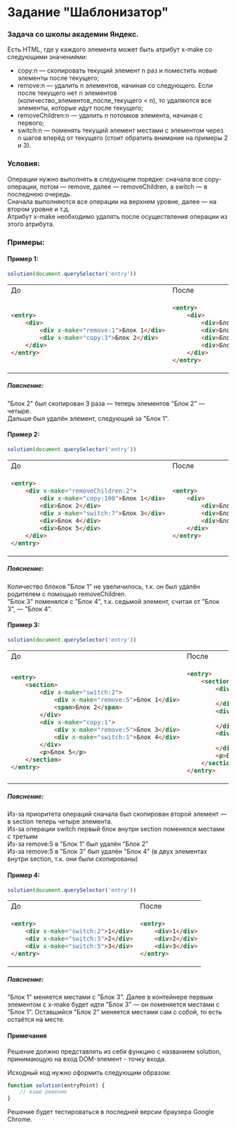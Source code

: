 # Задание "Шаблонизатор"
### Задача со школы академии Яндекс.

Есть HTML, где у каждого элемента может быть атрибут x-make со следующими значениями:
* copy:n — скопировать текущий элемент n раз и поместить новые элементы после текущего;
* remove:n — удалить n элементов, начиная со следующего. Если после текущего нет n элементов (количество_элементов_после_текущего < n), то удаляются все элементы, которые идут после текущего;
* removeChildren:n — удалить n потомков элемента, начиная с первого;
* switch:n — поменять текущий элемент местами с элементом через n шагов вперёд от текущего (стоит обратить внимание на примеры 2 и 3).

### Условия:

Операции нужно выполнять в следующем порядке: сначала все copy-операции, потом — remove, далее — removeChildren, а switch — в последнюю очередь.<br>
Сначала выполняются все операции на верхнем уровне, далее — на втором уровне и т.д.<br>
Атрибут x-make необходимо удалять после осуществления операции из этого атрибута.

### Примеры:

#### Пример 1:
```js
solution(document.querySelector('entry'))
```
<table>
<tr>
<td> До </td> <td> После </td>
</tr>
<tr>
<td>

```html
<entry>
    <div>
        <div x-make="remove:1">Блок 1</div>
        <div x-make="copy:3">Блок 2</div>
    </div>
</entry>
```

</td>
<td>

```html
<entry>
    <div>
        <div>Блок 1</div>
        <div>Блок 2</div>
        <div>Блок 2</div>
        <div>Блок 2</div>
    </div>
</entry>
```

</td>
</tr>
</table>

##### Пояснение:

"Блок 2" был скопирован 3 раза — теперь элементов "Блок 2" — четыре.<br>
Дальше был удалён элемент, следующий за "Блок 1".

#### Пример 2:
```js
solution(document.querySelector('entry'))
```
<table>
<tr>
<td> До </td> <td> После </td>
</tr>
<tr>
<td>

```html
<entry>
    <div x-make="removeChildren:2">
        <div x-make="copy:100">Блок 1</div>
        <div>Блок 2</div>
        <div x-make="switch:7">Блок 3</div>
        <div>Блок 4</div>
        <div>Блок 5</div>
    </div>
</entry>
```

</td>
<td>

```html
<entry>
    <div>
        <div>Блок 4</div>
        <div>Блок 3</div>
        <div>Блок 5</div>
    </div>
</entry>
```

</td>
</tr>
</table>

##### Пояснение:

Количество блоков "Блок 1" не увеличилось, т.к. он был удалён родителем с помощью removeChildren.<br>
"Блок 3" поменялся с "Блок 4", т.к. седьмой элемент, считая от "Блок 3", — "Блок 4".

#### Пример 3:
```js
solution(document.querySelector('entry'))
```
<table>
<tr>
<td> До </td> <td> После </td>
</tr>
<tr>
<td>

```html
<entry>
    <section>
        <div x-make="switch:2">
            <div x-make="remove:5">Блок 1</div>
            <span>Блок 2</span>
        </div>
        <div x-make="copy:1">
            <div x-make="remove:5">Блок 3</div>
            <div x-make="switch:1">Блок 4</div>
        </div>
        <p>Блок 5</p>
    </section>
</entry>
```

</td>
<td>

```html
<entry>
    <section>
        <div>
            <div>Блок 3</div>
        </div>
        <div>
            <div>Блок 3</div>
        </div>
        <div>
            <div>Блок 1</div>
        </div>
        <p>Блок 5</p>
    </section>
</entry>
```

</td>
</tr>
</table>

##### Пояснение:

Из-за приоритета операций сначала был скопирован второй элемент — в section теперь четыре элемента.<br>
Из-за операции switch первый блок внутри section поменялся местами с третьим<br>
Из-за remove:5 в "Блок 1" был удалён "Блок 2"<br>
Из-за remove:5 в "Блок 3" был удалён "Блок 4" (в двух элементах внутри section, т.к. они были скопированы)

#### Пример 4:
```js
solution(document.querySelector('entry'))
```
<table>
<tr>
<td> До </td> <td> После </td>
</tr>
<tr>
<td>

```html
<entry>
    <div x-make="switch:2">1</div>
    <div x-make="switch:3">2</div>
    <div x-make="switch:5">3</div>
</entry>
```

</td>
<td>

```html
<entry>
    <div>1</div>
    <div>2</div>
    <div>3</div>
</entry>
```

</td>
</tr>
</table>

##### Пояснение:

"Блок 1" меняется местами с "Блок 3". Далее в контейнере первым элементом с x-make будет идти "Блок 3" — он поменяется местами с "Блок 1". Оставшийся "Блок 2" меняется местами сам с собой, то есть остаётся на месте.

#### Примечания
Решение должно представлять из себя функцию с названием solution, принимающую на вход DOM-элемент - точку входа.

Исходный код нужно оформить следующим образом:

```js
function solution(entryPoint) {  
    // ваше решение
}
```
Решение будет тестироваться в последней версии браузера Google Chrome.
